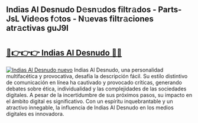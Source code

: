 ## Indias Al Desnudo D𝚎sn𝚞dos filtr𝚊dos - Parts-JsL Vid𝚎os f𝚘tos - N𝚞evas filtr𝚊ciones atr𝚊ctivas guJ9I

# <h2><a href="http://mb287f.tromn.icu/?c=Indias+Al+Desnudo">🔗👉👉👉 Indias Al Desnudo 🔗🔗</a></h2>

[![Indias Al Desnudo nuevo](https://i.imgur.com/pEAQMta.gif)](http://mb287f.tromn.icu/?c=Indias+Al+Desnudo)
Indias Al Desnudo, una personalidad multifacética y provocativa, desafía la descripción fácil. Su estilo distintivo de comunicación en línea ha cautivado y provocado críticas, generando debates sobre ética, individualidad y las complejidades de las sociedades digitales. A pesar de la incertidumbre de sus próximos pasos, su impacto en el ámbito digital es significativo. Con un espíritu inquebrantable y un atractivo innegable, la influencia de Indias Al Desnudo en los medios digitales es innovadora.
